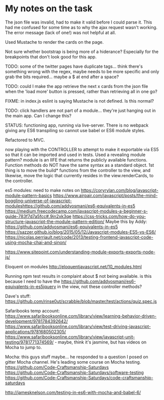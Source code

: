 My notes on the task
======================

The json file was invalid, had to make it valid before I could parse it. This had me confused for some time as to why the ajax request wasn't working. The error message (lack of one!) was not helpful at all.

Used Mustache to render the cards on the page. 

Not sure whether bootstrap is being more of a hiderance? Especially for the breakpoints that don't look good for this app. 


TODO: some of the twitter pages have duplicate tags... think there's something wrong with the regex, maybe needs to be more specific and only grab the bits required... maybe a $ at end after a space?

TODO: could I make the app retrieve the next x cards from the json file when the 'load more' button is pressed, rather than retrieving all in one go?

FIXME: in index.js eslint is saying Mustache is not defined. Is this normal? 

TODO: click handlers are not part of a module... they're just hanging out in the main app. Can I change this?




STATUS: functioning app, running via live-server. There is no webpack giving any ES6 transpiling so cannot use babel or ES6 module styles. 

Refactored to MVC.

now playing with the CONTROLLER to attempt to make it exportable via ES5 so that it can be imported and used in tests. 
    Used a revealing module pattern? module is an IIFE that returns the publicly available functions. Function methods do NOT have the same syntax as a standard object. 
    1st thing is to move the build* functions from the controller to the view, and likewise, move the logic that currently resides in the view.renderCards, to the controller.

es5 modules: need to make notes on https://coryrylan.com/blog/javascript-module-pattern-basics
https://www.airpair.com/javascript/posts/the-mind-boggling-universe-of-javascript-moduleshttps://github.com/addyosmani/es6-equivalents-in-es5
https://medium.freecodecamp.com/javascript-modules-a-beginner-s-guide-783f7d7a5fcc#.9in2xk3qe
https://css-tricks.com/how-do-you-structure-javascript-the-module-pattern-edition/
Maybe this by Addy: https://github.com/addyosmani/es6-equivalents-in-es5
https://sazzer.github.io/blog/2015/05/12/Javascript-modules-ES5-vs-ES6/
https://nicolas.perriault.net/code/2013/testing-frontend-javascript-code-using-mocha-chai-and-sinon/

https://www.sitepoint.com/understanding-module-exports-exports-node-js/


Eloquent on modules
http://eloquentjavascript.net/10_modules.html


Running npm test results in complaint about $ not being available. is this because I need to have the https://github.com/addyosmani/es6-equivalents-in-es5jquery in the view, not these controller methods? 


Dave's stuff:
https://github.com/rinse0ut/scrabble/blob/master/test/actions/quiz.spec.js

Safaribooks temp account:
https://www.safaribooksonline.com/library/view/learning-behavior-driven-development/9781784392642/
https://www.safaribooksonline.com/library/view/test-driving-javascript-applications/9781680502305/
https://www.safaribooksonline.com/library/view/javascript-unit-testing/9781771374569/ - maybe, think it's jasmine, but has videos on Mocha to jump to.

Mocha: this guys stuff maybe... he responded to a question I posed on gitter Mocha channel. He's leading some course on Mocha testing.
https://github.com/Code-Craftsmanship-Saturdays
https://github.com/Code-Craftsmanship-Saturdays/software-testing
https://github.com/Code-Craftsmanship-Saturdays/code-craftsmanship-saturdays

http://jamesknelson.com/testing-in-es6-with-mocha-and-babel-6/
